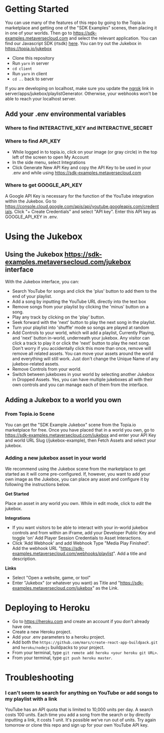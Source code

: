 # Getting Started

You can use many of the features of this repo by going to the Topia.io marketplace and getting one of the "SDK Examples" scenes, then placing it in one of your worlds. Then go to https://sdk-examples.metaversecloud.com and select the relevant application.  You can find our Javascript SDK (rtsdk) [here](https://github.com/metaversecloud-com/mc-sdk-js).  You can try out the Jukebox in https://topia.io/jukebox

- Clone this repository
- Run `yarn` in server
- `cd client`
- Run `yarn` in client
- `cd ..` back to server

If you are developing on localhost, make sure you update the [ngrok](https://ngrok.com/) link in server/apps/jukebox/playlistGenerator. Otherwise, your webhooks won't be able to reach your localhost server.

## Add your .env environmental variables

### Where to find INTERACTIVE_KEY and INTERACTIVE_SECRET

### Where to find API_KEY

- While logged in to topia.io, click on your image (or gray circle) in the top left of the screen to open My Account
- In the side menu, select Integrations
- Click Generate New API Key and copy the API Key to be used in your .env and while using https://sdk-examples.metaversecloud.com

### Where to get GOOGLE_API_KEY

A Google API Key is necessary for the function of the YouTube integration within the Jukebox. Go to https://console.cloud.google.com/apis/api/youtube.googleapis.com/credentials. Click "+ Create Credentials" and select "API key". Enter this API key as GOOGLE_API_KEY in .env.

# Using the Jukebox

## Using the Jukebox https://sdk-examples.metaversecloud.com/jukebox interface

With the Jukebox interface, you can:

- Search YouTube for songs and click the 'plus' button to add them to the end of your playlist.
- Add a song by inputting the YouTube URL directly into the text box
- Remove songs from your playlist by clicking the 'minus' button on a song.
- Play any track by clicking on the 'play' button.
- Seek forward with the 'next' button to play the next song in the playlist.
- Turn your playlist into 'shuffle' mode so songs are played at random
- Add Controls to your world, which will add a playlist, Currently Playing, and 'next' button in-world, underneath your jukebox. Any visitor can click a track to play it or click the 'next' button to play the next song. Don't worry if you accidentally click this more than once, remove will remove all related assets. You can move your assets around the world and everything will still work. Just don't change the Unique Name of any jukebox-related assets.
- Remove Controls from your world.
- Switch between jukeboxes in your world by selecting another Jukebox in Dropped Assets. Yes, you can have multiple jukeboxes all with their own controls and you can manage each of them from the interface.

## Adding a Jukebox to a world you own

### From Topia.io Scene

You can get the "SDK Example Jukebox" scene from the Topia.io marketplace for free. Once you have placed that in a world you own, go to https://sdk-examples.metaversecloud.com/jukebox and enter your API Key and world URL Slug (/jukebox-example), then Fetch Assets and select your jukebox.

### Adding a new jukebox asset in your world

We recommend using the Jukebox scene from the marketplace to get started as it will come pre-configured. If, however, you want to add your own image as the Jukebox, you can place any asset and configure it by following the instructions below.

**Get Started**

Place an asset in any world you own. While in edit mode, click to _edit_ the jukebox.

**Integrations**

- If you want visitors to be able to interact with your in-world jukebox controls and from within an iFrame, add your Developer Public Key and toggle 'on' Add Player Session Credentials to Asset Interactions.
- Click 'Add Webhook' and add Webhook Type "Media Play Finished". Add the webhook URL "https://sdk-examples.metaversecloud.com/webhooks/playlist". Add a title and description.

**Links**

- Select "Open a website, game, or tool"
- Enter "Jukebox" (or whatever you want) as Title and "https://sdk-examples.metaversecloud.com/jukebox" as the Link.

# Deploying to Heroku

- Go to https://heroku.com and create an account if you don't already have one.
- Create a new Heroku project.
- Add your .env parameters to a heroku project.
- Add both the `https://github.com/mars/create-react-app-buildpack.git` and `heroku/nodejs` buildpacks to your project.
- From your terminal, type `git remote add heroku <your heroku git URL>`.
- From your terminal, type `git push heroku master`.

# Troubleshooting

### I can't seem to search for anything on YouTube or add songs to my playlist with a link

YouTube has an API quota that is limited to 10,000 units per day. A search costs 100 units. Each time you add a song from the search or by directly inputting a link, it costs 1 unit. It's possible we've run out of units. Try again tomorrow or clone this repo and sign up for your own YouTube API key.
